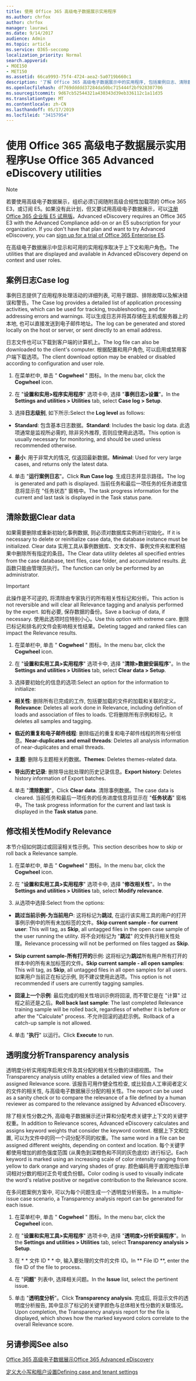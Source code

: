 ```yaml
---
title: 使用 Office 365 高级电子数据展示实用程序
ms.author: chrfox
author: chrfox
manager: laurawi
ms.date: 9/14/2017
audience: Admin
ms.topic: article
ms.service: O365-seccomp
localization_priority: Normal
search.appverid:
- MOE150
- MET150
ms.assetid: 66ca9993-75f4-4724-aea2-5a0719b660c1
description: '了解 Office 365 高级电子数据展示中的实用程序, 包括案例日志、清除数据、处理错误、修改相关性和透明度分析。  '
ms.openlocfilehash: df769ddddd37284da50bc715444f2bf928307706
ms.sourcegitcommit: 9d67cb52544321a430343d39eb336112c1a11d35
ms.translationtype: MT
ms.contentlocale: zh-CN
ms.lasthandoff: 05/17/2019
ms.locfileid: "34157954"
---
```

# <a name="use-office-365-advanced-ediscovery-utilities"></a><span data-ttu-id="a8ce2-103">使用 Office 365 高级电子数据展示实用程序</span><span class="sxs-lookup"><span data-stu-id="a8ce2-103">Use Office 365 Advanced eDiscovery utilities</span></span>

> [!NOTE]
> <span data-ttu-id="a8ce2-p101">若要使用高级电子数据展示，组织必须订阅随附高级合规性加载项的 Office 365 E3，或订阅 E5。如果没有此计划，但又要试用高级电子数据展示，可以[注册 Office 365 企业版 E5 试用版](https://go.microsoft.com/fwlink/p/?LinkID=698279)。</span><span class="sxs-lookup"><span data-stu-id="a8ce2-p101">Advanced eDiscovery requires an Office 365 E3 with the Advanced Compliance add-on or an E5 subscription for your organization. If you don't have that plan and want to try Advanced eDiscovery, you can [sign up for a trial of Office 365 Enterprise E5](https://go.microsoft.com/fwlink/p/?LinkID=698279).</span></span> 
  
<span data-ttu-id="a8ce2-106">在高级电子数据展示中显示和可用的实用程序取决于上下文和用户角色。</span><span class="sxs-lookup"><span data-stu-id="a8ce2-106">The utilities that are displayed and available in Advanced eDiscovery depend on context and user roles.</span></span>
  
## <a name="case-log"></a><span data-ttu-id="a8ce2-107">案例日志</span><span class="sxs-lookup"><span data-stu-id="a8ce2-107">Case log</span></span>

<span data-ttu-id="a8ce2-108">事例日志提供了应用程序处理活动的详细列表, 可用于跟踪、排除故障以及解决错误和警告。</span><span class="sxs-lookup"><span data-stu-id="a8ce2-108">The Case log provides a detailed list of application processing activities, which can be used for tracking, troubleshooting, and for addressing errors and warnings.</span></span> <span data-ttu-id="a8ce2-109">可以生成日志并将其存储在主机或服务器上的本地, 也可以直接发送到电子邮件地址。</span><span class="sxs-lookup"><span data-stu-id="a8ce2-109">The log can be generated and stored locally on the host or server, or sent directly to an email address.</span></span>
  
<span data-ttu-id="a8ce2-110">日志文件也可以下载到客户端的计算机上。</span><span class="sxs-lookup"><span data-stu-id="a8ce2-110">The log file can also be downloaded to the client's computer.</span></span> <span data-ttu-id="a8ce2-111">根据配置和用户角色, 可以启用或禁用客户端下载选项。</span><span class="sxs-lookup"><span data-stu-id="a8ce2-111">The client download option may be enabled or disabled according to configuration and user role.</span></span>
  
1. <span data-ttu-id="a8ce2-112">在菜单栏中, 单击 " **Cogwheel** " 图标。</span><span class="sxs-lookup"><span data-stu-id="a8ce2-112">In the menu bar, click the **Cogwheel** icon.</span></span> 
    
2. <span data-ttu-id="a8ce2-113">在 "**设置和实用\>程序实用程序**" 选项卡中, 选择 "**事例日志\>设置**"。</span><span class="sxs-lookup"><span data-stu-id="a8ce2-113">In the **Settings and utilities \> Utilities** tab, select **Case log \> Setup**.</span></span>
    
3. <span data-ttu-id="a8ce2-114">选择**日志级别**, 如下所示:</span><span class="sxs-lookup"><span data-stu-id="a8ce2-114">Select the **Log level** as follows:</span></span> 
    
  - <span data-ttu-id="a8ce2-115">**Standard**: 包含基本日志数据。</span><span class="sxs-lookup"><span data-stu-id="a8ce2-115">**Standard**: Includes the basic log data.</span></span> <span data-ttu-id="a8ce2-116">此选项通常是监视所必需的, 除非另外推荐, 否则应使用此选项。</span><span class="sxs-lookup"><span data-stu-id="a8ce2-116">This option is usually necessary for monitoring, and should be used unless recommended otherwise.</span></span>
    
  - <span data-ttu-id="a8ce2-117">**最小**: 用于非常大的情况, 仅返回最新数据。</span><span class="sxs-lookup"><span data-stu-id="a8ce2-117">**Minimal**: Used for very large cases, and returns only the latest data.</span></span>
    
4. <span data-ttu-id="a8ce2-118">单击 "**运行案例日志**"。</span><span class="sxs-lookup"><span data-stu-id="a8ce2-118">Click **Run Case log**.</span></span> <span data-ttu-id="a8ce2-119">生成日志并显示路径。</span><span class="sxs-lookup"><span data-stu-id="a8ce2-119">The log is generated and path is displayed.</span></span> <span data-ttu-id="a8ce2-120">当前任务和最后一项任务的任务进度信息将显示在 "任务状态" 窗格中。</span><span class="sxs-lookup"><span data-stu-id="a8ce2-120">The task progress information for the current and last task is displayed in the Task status pane.</span></span>
    
## <a name="clear-data"></a><span data-ttu-id="a8ce2-121">清除数据</span><span class="sxs-lookup"><span data-stu-id="a8ce2-121">Clear data</span></span>

<span data-ttu-id="a8ce2-122">如果需要删除或重新初始化事例数据, 则必须对数据库实例进行初始化。</span><span class="sxs-lookup"><span data-stu-id="a8ce2-122">If it is necessary to delete or reinitialize case data, the database instance must be initialized.</span></span> <span data-ttu-id="a8ce2-123">Clear data 实用工具从事例数据库、文本文件、事例文件夹和累积结果中删除所有指定的条目。</span><span class="sxs-lookup"><span data-stu-id="a8ce2-123">The Clear data utility deletes all specified entries from the case database, text files, case folder, and accumulated results.</span></span> <span data-ttu-id="a8ce2-124">此函数只能由管理员执行。</span><span class="sxs-lookup"><span data-stu-id="a8ce2-124">The function can only be performed by an administrator.</span></span>
  
> [!IMPORTANT]
> <span data-ttu-id="a8ce2-125">此操作是不可逆的, 将清除由专家执行的所有相关性标记和分析。</span><span class="sxs-lookup"><span data-stu-id="a8ce2-125">This action is not reversible and will clear all Relevance tagging and analysis performed by the expert.</span></span> <span data-ttu-id="a8ce2-126">如有必要, 保存数据的备份。</span><span class="sxs-lookup"><span data-stu-id="a8ce2-126">Save a backup of data, if necessary.</span></span> <span data-ttu-id="a8ce2-127">使用此选项时应特别小心。</span><span class="sxs-lookup"><span data-stu-id="a8ce2-127">Use this option with extreme care.</span></span> <span data-ttu-id="a8ce2-128">删除已标记和排名的文件会影响相关性结果。</span><span class="sxs-lookup"><span data-stu-id="a8ce2-128">Deleting tagged and ranked files can impact the Relevance results.</span></span> 
  
1. <span data-ttu-id="a8ce2-129">在菜单栏中, 单击 " **Cogwheel** " 图标。</span><span class="sxs-lookup"><span data-stu-id="a8ce2-129">In the menu bar, click the **Cogwheel** icon.</span></span> 
    
2. <span data-ttu-id="a8ce2-130">在 "**设置和实用工具\>实用程序**" 选项卡中, 选择 "**清除\>数据安装程序**"。</span><span class="sxs-lookup"><span data-stu-id="a8ce2-130">In the **Settings and utilities \> Utilities** tab, select **Clear data \> Setup**.</span></span>
    
3. <span data-ttu-id="a8ce2-131">选择要初始化的信息的选项:</span><span class="sxs-lookup"><span data-stu-id="a8ce2-131">Select an option for the information to initialize:</span></span>
    
  - <span data-ttu-id="a8ce2-132">**相关性**: 删除所有已完成的工作, 包括要加载的文件的加载和关联的定义。</span><span class="sxs-lookup"><span data-stu-id="a8ce2-132">**Relevance**: Deletes all work done in Relevance, including definition of loads and association of files to loads.</span></span> <span data-ttu-id="a8ce2-133">它将删除所有示例和标记。</span><span class="sxs-lookup"><span data-stu-id="a8ce2-133">It deletes all samples and tagging.</span></span>
    
  - <span data-ttu-id="a8ce2-134">**临近的重复和电子邮件线程**: 删除临近的重复和电子邮件线程的所有分析信息。</span><span class="sxs-lookup"><span data-stu-id="a8ce2-134">**Near-duplicates and email threads**: Deletes all analysis information of near-duplicates and email threads.</span></span>
    
  - <span data-ttu-id="a8ce2-135">**主题**: 删除与主题相关的数据。</span><span class="sxs-lookup"><span data-stu-id="a8ce2-135">**Themes**: Deletes themes-related data.</span></span>
    
  - <span data-ttu-id="a8ce2-136">**导出历史记录**: 删除导出批处理的历史记录信息。</span><span class="sxs-lookup"><span data-stu-id="a8ce2-136">**Export history**: Deletes history information of Export batches.</span></span>
    
4. <span data-ttu-id="a8ce2-137">单击 "**清除数据**"。</span><span class="sxs-lookup"><span data-stu-id="a8ce2-137">Click **Clear data**.</span></span> <span data-ttu-id="a8ce2-138">清除事例数据。</span><span class="sxs-lookup"><span data-stu-id="a8ce2-138">The case data is cleared.</span></span> <span data-ttu-id="a8ce2-139">当前任务和最后一项任务的任务进度信息将显示在 "**任务状态**" 窗格中。</span><span class="sxs-lookup"><span data-stu-id="a8ce2-139">The task progress information for the current and last task is displayed in the **Task status** pane.</span></span> 
    
## <a name="modify-relevance"></a><span data-ttu-id="a8ce2-140">修改相关性</span><span class="sxs-lookup"><span data-stu-id="a8ce2-140">Modify Relevance</span></span>

<span data-ttu-id="a8ce2-141">本节介绍如何跳过或回滚相关性示例。</span><span class="sxs-lookup"><span data-stu-id="a8ce2-141">This section describes how to skip or roll back a Relevance sample.</span></span>
  
1. <span data-ttu-id="a8ce2-142">在菜单栏中, 单击 " **Cogwheel** " 图标。</span><span class="sxs-lookup"><span data-stu-id="a8ce2-142">In the menu bar, click the **Cogwheel** icon.</span></span> 
    
2. <span data-ttu-id="a8ce2-143">在 "**设置和实用工具\>实用程序**" 选项卡中, 选择 "**修改相关性**"。</span><span class="sxs-lookup"><span data-stu-id="a8ce2-143">In the **Settings and utilities \> Utilities** tab, select **Modify relevance**.</span></span>
    
3. <span data-ttu-id="a8ce2-144">从选项中选择:</span><span class="sxs-lookup"><span data-stu-id="a8ce2-144">Select from the options:</span></span> 
    
  - <span data-ttu-id="a8ce2-145">**跳过当前示例-为当前用户**: 这将标记为**跳过**, 在运行该实用工具的用户的打开事例示例中的所有未加标签的文件。</span><span class="sxs-lookup"><span data-stu-id="a8ce2-145">**Skip current sample - for current user**: This will tag, as **Skip**, all untagged files in the open case sample of the user running the utility.</span></span> <span data-ttu-id="a8ce2-146">将不会对标记为 "**跳过**" 的文件执行相关性处理。</span><span class="sxs-lookup"><span data-stu-id="a8ce2-146">Relevance processing will not be performed on files tagged as **Skip**.</span></span>
    
  - <span data-ttu-id="a8ce2-147">**Skip current sample-所有打开的**示例: 这将标记为**跳过**所有用户所有打开的样本中的所有未加标签的文件。</span><span class="sxs-lookup"><span data-stu-id="a8ce2-147">**Skip current sample - all open samples**: This will tag, as **Skip**, all untagged files in all open samples for all users.</span></span> <span data-ttu-id="a8ce2-148">如果用户当前正在标记示例, 则不建议使用此选项。</span><span class="sxs-lookup"><span data-stu-id="a8ce2-148">This option is not recommended if users are currently tagging samples.</span></span>
    
  - <span data-ttu-id="a8ce2-149">**回滚上一个示例**: 最后完成的相关性培训示例将回滚, 而不管它是在 "计算" 过程之前还是之后。</span><span class="sxs-lookup"><span data-stu-id="a8ce2-149">**Roll back last sample**: The last completed Relevance training sample will be rolled back, regardless of whether it is before or after the "Calculate" process.</span></span> <span data-ttu-id="a8ce2-150">不允许回滚的追赶示例。</span><span class="sxs-lookup"><span data-stu-id="a8ce2-150">Rollback of a catch-up sample is not allowed.</span></span>
    
4. <span data-ttu-id="a8ce2-151">单击 "**执行**" 以运行。</span><span class="sxs-lookup"><span data-stu-id="a8ce2-151">Click **Execute** to run.</span></span> 
    
## <a name="transparency-analysis"></a><span data-ttu-id="a8ce2-152">透明度分析</span><span class="sxs-lookup"><span data-stu-id="a8ce2-152">Transparency analysis</span></span>

<span data-ttu-id="a8ce2-153">透明度分析实用程序启用文件及其分配的相关性分数的详细视图。</span><span class="sxs-lookup"><span data-stu-id="a8ce2-153">The Transparency analysis utility enables a detailed view of files and their assigned Relevance score.</span></span> <span data-ttu-id="a8ce2-154">该报告可用作健全性检查, 或比较由人工审阅者定义的文件的相关性, 与高级电子数据展示分配的相关性。</span><span class="sxs-lookup"><span data-stu-id="a8ce2-154">The report can be used as a sanity check or to compare the relevance of a file defined by a human reviewer as compared to the relevance assigned by Advanced eDiscovery.</span></span> 
  
<span data-ttu-id="a8ce2-155">除了相关性分数之外, 高级电子数据展示还计算和分配考虑关键字上下文的关键字权重。</span><span class="sxs-lookup"><span data-stu-id="a8ce2-155">In addition to Relevance scores, Advanced eDiscovery calculates and assigns keyword weights that consider the keyword context.</span></span> <span data-ttu-id="a8ce2-156">根据上下文和位置, 可以为文件中的同一个词分配不同的权重。</span><span class="sxs-lookup"><span data-stu-id="a8ce2-156">The same word in a file can be assigned different weights, depending on context and location.</span></span> <span data-ttu-id="a8ce2-157">每个关键字都使用增加的颜色强度范围 (从黄色到深橙色和不同的灰色底纹) 进行标记。</span><span class="sxs-lookup"><span data-stu-id="a8ce2-157">Each keyword is marked using an increasing scale of color intensity ranging from yellow to dark orange and varying shades of gray.</span></span> <span data-ttu-id="a8ce2-158">颜色编码用于直观地指示单词相对分数的相对正负号或负份额。</span><span class="sxs-lookup"><span data-stu-id="a8ce2-158">Color coding is used to visually indicate the word's relative positive or negative contribution to the Relevance score.</span></span> 
  
<span data-ttu-id="a8ce2-159">在多问题案例方案中, 可以为每个问题生成一个透明度分析报告。</span><span class="sxs-lookup"><span data-stu-id="a8ce2-159">In a multiple-issue case scenario, a Transparency analysis report can be generated for each issue.</span></span>
  
1. <span data-ttu-id="a8ce2-160">在菜单栏中, 单击 " **Cogwheel** " 图标。</span><span class="sxs-lookup"><span data-stu-id="a8ce2-160">In the menu bar, click the **Cogwheel** icon.</span></span> 
    
2. <span data-ttu-id="a8ce2-161">在 "**设置和实用工具\>实用程序**" 选项卡中, 选择 "**透明度\>分析安装程序**"。</span><span class="sxs-lookup"><span data-stu-id="a8ce2-161">In the **Settings and utilities \> Utilities** tab, select **Transparency analysis \> Setup**.</span></span>
    
3. <span data-ttu-id="a8ce2-162">在 \* \* 文件 ID \* \* 中, 输入要处理的文件的文件 ID。</span><span class="sxs-lookup"><span data-stu-id="a8ce2-162">In \*\* File ID \*\*, enter the file ID of the file to process.</span></span>
    
4. <span data-ttu-id="a8ce2-163">在 "**问题**" 列表中, 选择相关问题。</span><span class="sxs-lookup"><span data-stu-id="a8ce2-163">In the **Issue** list, select the pertinent issue.</span></span> 
    
5. <span data-ttu-id="a8ce2-164">单击 "**透明度分析**"。</span><span class="sxs-lookup"><span data-stu-id="a8ce2-164">Click **Transparency analysis**.</span></span> <span data-ttu-id="a8ce2-165">完成后, 将显示文件的透明度分析报告, 其中显示了标记的关键字颜色与总体相关性分数的关联情况。</span><span class="sxs-lookup"><span data-stu-id="a8ce2-165">Upon completion, the Transparency analysis report for the file is displayed, which shows how the marked keyword colors correlate to the overall Relevance score.</span></span>
    
## <a name="see-also"></a><span data-ttu-id="a8ce2-166">另请参阅</span><span class="sxs-lookup"><span data-stu-id="a8ce2-166">See also</span></span>

[<span data-ttu-id="a8ce2-167">Office 365 高级电子数据展示</span><span class="sxs-lookup"><span data-stu-id="a8ce2-167">Office 365 Advanced eDiscovery</span></span>](office-365-advanced-ediscovery.md)
  
[<span data-ttu-id="a8ce2-168">定义大小写和租户设置</span><span class="sxs-lookup"><span data-stu-id="a8ce2-168">Defining case and tenant settings</span></span>](define-case-and-tenant-settings-in-advanced-ediscovery.md)

